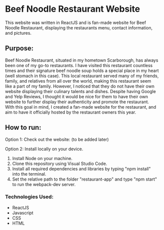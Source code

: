 # Beef Noodle Restaurant Website

This website was written in ReactJS and is fan-made website for Beef Noodle Restaurant, displaying the restaurants menu, contact information, and pictures.

## Purpose:
Beef Noodle Restaurant, situated in my hometown Scarborough, has always been one of my go-to restaurants. I have visited this restaurant countless times and their
signature beef noodle soup holds a special place in my heart (well stomach in this case). This local restaurant served many of my friends, family, and relatives from
all over the world, making this restaurant seem like a part of my family. However, I noticed that they do not have their own website displaying their 
culinary talents and dishes. Despite having Google and Yelp Reviews, I thought it would be nice for them to have their own website to further display their authenticity
and promote the restaurant. With this goal in mind, I created a fan-made website for the restaurant, and aim to have it officially hosted by the restaurant owners this year.

## How to run:
Option 1: Check out the website: (to be added later)


Option 2: Install locally on your device.
1. Install Node on your machine.
2. Clone this repository using Visual Studio Code.
3. Install all required dependencies and libraries by typing "npm install" into the terminal.
4. Set the relative path to the folder "restaurant-app" and type "npm start" to run the webpack-dev server.

### Technologies Used:
- ReactJS
- Javascript
- CSS
- HTML

